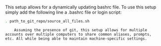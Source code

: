 This setup allows for a dynamically updating bashrc file. To use this setup simply add the following line a .bashrc file or login script:

```bash
. path_to_git_repo/source_all_files.sh
```

        Assuming the presence of git, this setup allows for multiple accounts over multiple computers to share common aliases, prompts, etc. All while being able to maintain machine-specific settings.
